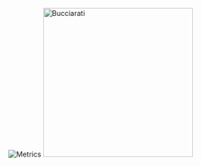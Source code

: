 ![Metrics](https://metrics.lecoq.io/oscarmmv)
<img src="https://i.ibb.co/gmq8VW0/Pik-Png-com-jojos-bizarre-adventure-logo-3854000.png" alt="Bucciarati" width="300"/>
